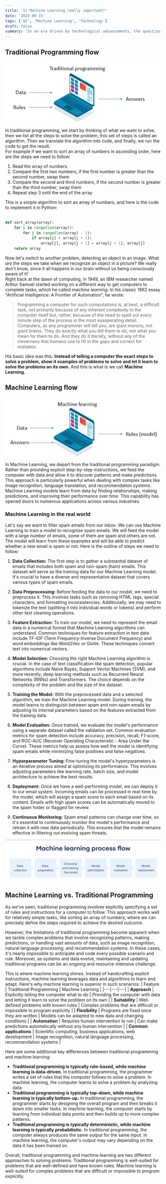 ```yaml
---
title: 'Is Machine Learning really important?'
date: '2023-09-15'
tags: ['AI', 'Machine Learning', 'Technology']
draft: false
summary: "In an era driven by technological advancements, the question of whether Machine Learning is truly important looms large. Join us as we delve into the world of AI and Machine Learning, exploring their significance in today's landscape. Discover how these technologies are reshaping industries, from healthcare to finance, and gain insights into their potential impact on our future. Dive into this thought-provoking discussion to better understand why Machine Learning is not just a buzzword but a transformative force shaping our world."
---
```


## Traditional Programming flow

![Traditional Programming](/public/static/images/AI/traditional-programming.jpg)

In traditional programming, we start by thinking of what we want to solve, then we list all the steps to solve the problem, this set of steps is called an algorithm. Then we translate the algorithm into code, and finally, we run the code to get the result.  
For example if we want to sort an array of numbers in ascending order, here are the steps we need to follow:

1. Read the array of numbers
2. Compare the first two numbers, if the first number is greater than the second number, swap them
3. Compare the second and third numbers, if the second number is greater than the third number, swap them
4. Repeat step 3 until the end of the array

This is a simple algorithm to sort an array of numbers, and here is the code to implement it in Python:

```python

def sort_array(array):
    for i in range(len(array)):
        for j in range(len(array) - 1):
            if array[j] > array[j + 1]:
                array[j], array[j + 1] = array[j + 1], array[j]
    return array

```

Now let's switch to another problem, detecting an object in an image.
What _are_ the steps we take when we recognize an object in a picture? We really don't know, since it all happens in our brain without us being consciously aware of it!  
Right back at the dawn of computing, in 1949, an IBM researcher named Arthur Samuel started working on a different way to get computers to complete tasks, which he called _machine learning_. In his classic 1962 essay "Artificial Intelligence: A Frontier of Automation", he wrote:

> Programming a computer for such computations is, at best, a difficult task, not primarily because of any inherent complexity in the computer itself but, rather, because of the need to spell out every minute step of the process in the most exasperating detail. Computers, as any programmer will tell you, are giant morons, not giant brains. They do exactly what you tell them to do, not what you mean for them to do. And they do it literally, without any of the cleverness that humans use to fill in the gaps and correct for mistakes.

His basic idea was this: **Instead of telling a computer the exact steps to solve a problem, show it examples of problems to solve and let it learn to solve the problems on its own.** And this is what is we call **Machine Learning.**

## Machine Learning flow

![Machine Learning](/public/static/images/AI/machine-learning.jpg)

In Machine Learning, we depart from the traditional programming paradigm. Rather than providing explicit step-by-step instructions, we feed the computer with data and allow it to discover patterns and make predictions. This approach is particularly powerful when dealing with complex tasks like image recognition, language translation, and recommendation systems.  
Machine Learning models learn from data by finding relationships, making predictions, and improving their performance over time. This capability has opened doors to numerous applications across various industries.

### Machine Learning in the real world

Let's say we want to filter spam emails from our inbox. We can use Machine Learning to train a model to recognize spam emails. We will feed the model with a large number of emails, some of them are spam and others are not. The model will learn from these examples and will be able to predict whether a new email is spam or not.
Here is the outline of steps we need to follow:

1. **Data Collection:**
   The first step is to gather a substantial dataset of emails that includes both spam and non-spam (ham) emails. This dataset will serve as the training data for our Machine Learning model. It's crucial to have a diverse and representative dataset that covers various types of spam emails.

2. **Data Preprocessing:**
   Before feeding the data to our model, we need to preprocess it. This involves tasks such as removing HTML tags, special characters, and formatting inconsistencies. Additionally, we may need to tokenize the text (splitting it into individual words or tokens) and perform other text cleaning operations.

3. **Feature Extraction:**
   To train our model, we need to represent the email data in a numerical format that Machine Learning algorithms can understand. Common techniques for feature extraction in text data include TF-IDF (Term Frequency-Inverse Document Frequency) and word embeddings like Word2Vec or GloVe. These techniques convert text into numerical vectors.

4. **Model Selection:**
   Choosing the right Machine Learning algorithm is crucial. In the case of text classification like spam detection, popular algorithms include Naive Bayes, Support Vector Machines (SVM), and more recently, deep learning methods such as Recurrent Neural Networks (RNNs) and Transformers. The choice depends on the complexity of the problem and the size of the dataset.

5. **Training the Model:**
   With the preprocessed data and a selected algorithm, we train the Machine Learning model. During training, the model learns to distinguish between spam and non-spam emails by adjusting its internal parameters based on the features extracted from the training data.

6. **Model Evaluation:**
   Once trained, we evaluate the model's performance using a separate dataset called the validation set. Common evaluation metrics for spam detection include accuracy, precision, recall, F1-score, and ROC-AUC (Receiver Operating Characteristic - Area Under the Curve). These metrics help us assess how well the model is identifying spam emails while minimizing false positives and false negatives.

7. **Hyperparameter Tuning:**
   Fine-tuning the model's hyperparameters is an iterative process aimed at optimizing its performance. This involves adjusting parameters like learning rate, batch size, and model architecture to achieve the best results.

8. **Deployment:**
   Once we have a well-performing model, we can deploy it to our email system. Incoming emails can be processed in real-time by the model, which will assign a spam score to each email based on its content. Emails with high spam scores can be automatically moved to the spam folder or flagged for review.

9. **Continuous Monitoring:**
   Spam email patterns can change over time, so it's essential to continuously monitor the model's performance and retrain it with new data periodically. This ensures that the model remains effective in filtering out evolving spam threats.

![Machine Learning](/public/static/images/AI/machine-learning-process-flow.jpg)

## Machine Learning vs. Traditional Programming

As we've seen, traditional programming involves explicitly specifying a set of rules and instructions for a computer to follow. This approach works well for relatively simple tasks, like sorting an array of numbers, where we can precisely define the steps required to achieve the desired outcome.

However, the limitations of traditional programming become apparent when we tackle complex problems that involve recognizing patterns, making predictions, or handling vast amounts of data, such as image recognition, natural language processing, and recommendation systems. In these cases, it's nearly impossible to anticipate and code every possible scenario and rule. Moreover, as systems and data evolve, maintaining and updating traditional programs can be an ongoing and resource-intensive challenge.

This is where machine learning shines. Instead of handcrafting explicit instructions, machine learning leverages data and algorithms to learn and adapt. Here's why machine learning is superior in such scenarios:
| Feature | Traditional Programming | Machine Learning |
|---|---|---|
| **Approach** | Explicitly telling the computer what to do | Providing the computer with data and letting it learn to solve the problem on its own |
| **Suitability** | Well-defined problems with known rules | Complex problems that are difficult or impossible to program explicitly |
| **Flexibility** | Programs are fixed once they are written | Models can be adapted to new data and changing conditions |
| **Automation** | Requires human intervention to run | Can make predictions automatically without any human intervention |
| **Common applications** | Scientific computing, business applications, web development | Image recognition, natural language processing, recommendation systems |

Here are some additional key differences between traditional programming and machine learning:

- **Traditional programming is typically rule-based, while machine learning is data-driven.** In traditional programming, the programmer writes a set of rules that the computer follows to solve a problem. In machine learning, the computer learns to solve a problem by analyzing data.
- **Traditional programming is typically top-down, while machine learning is typically bottom-up.** In traditional programming, the programmer starts by designing the overall program and then breaks it down into smaller tasks. In machine learning, the computer starts by learning from individual data points and then builds up to more complex patterns.
- **Traditional programming is typically deterministic, while machine learning is typically probabilistic.** In traditional programming, the computer always produces the same output for the same input. In machine learning, the computer's output may vary depending on the data it has been trained on.

Overall, traditional programming and machine learning are two different approaches to solving problems. Traditional programming is well-suited for problems that are well-defined and have known rules. Machine learning is well-suited for complex problems that are difficult or impossible to program explicitly.
